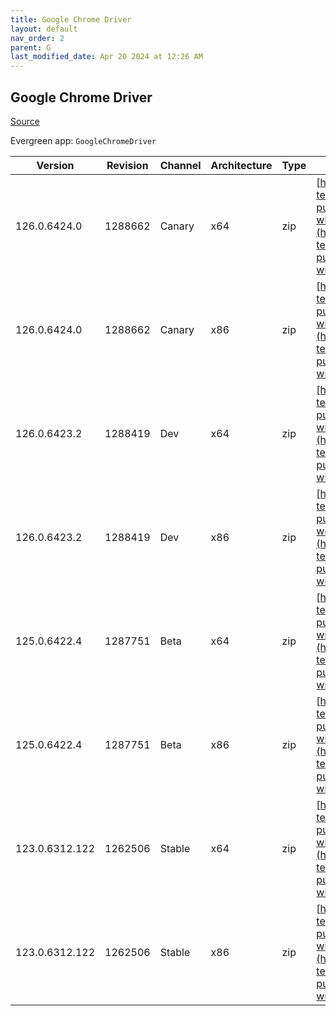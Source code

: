 ```yaml
---
title: Google Chrome Driver
layout: default
nav_order: 2
parent: G
last_modified_date: Apr 20 2024 at 12:26 AM
---
```


## Google Chrome Driver

[Source](https://cloud.google.com/chrome-enterprise/browser/download/)

Evergreen app: `GoogleChromeDriver`

| Version        | Revision | Channel | Architecture | Type | URI                                                                                                                                                                                                          |
| -------------- | -------- | ------- | ------------ | ---- | ------------------------------------------------------------------------------------------------------------------------------------------------------------------------------------------------------------ |
| 126.0.6424.0   | 1288662  | Canary  | x64          | zip  | [https://storage.googleapis.com/chrome-for-testing-public/126.0.6424.0/win64/chromedriver-win64.zip](https://storage.googleapis.com/chrome-for-testing-public/126.0.6424.0/win64/chromedriver-win64.zip)     |
| 126.0.6424.0   | 1288662  | Canary  | x86          | zip  | [https://storage.googleapis.com/chrome-for-testing-public/126.0.6424.0/win32/chromedriver-win32.zip](https://storage.googleapis.com/chrome-for-testing-public/126.0.6424.0/win32/chromedriver-win32.zip)     |
| 126.0.6423.2   | 1288419  | Dev     | x64          | zip  | [https://storage.googleapis.com/chrome-for-testing-public/126.0.6423.2/win64/chromedriver-win64.zip](https://storage.googleapis.com/chrome-for-testing-public/126.0.6423.2/win64/chromedriver-win64.zip)     |
| 126.0.6423.2   | 1288419  | Dev     | x86          | zip  | [https://storage.googleapis.com/chrome-for-testing-public/126.0.6423.2/win32/chromedriver-win32.zip](https://storage.googleapis.com/chrome-for-testing-public/126.0.6423.2/win32/chromedriver-win32.zip)     |
| 125.0.6422.4   | 1287751  | Beta    | x64          | zip  | [https://storage.googleapis.com/chrome-for-testing-public/125.0.6422.4/win64/chromedriver-win64.zip](https://storage.googleapis.com/chrome-for-testing-public/125.0.6422.4/win64/chromedriver-win64.zip)     |
| 125.0.6422.4   | 1287751  | Beta    | x86          | zip  | [https://storage.googleapis.com/chrome-for-testing-public/125.0.6422.4/win32/chromedriver-win32.zip](https://storage.googleapis.com/chrome-for-testing-public/125.0.6422.4/win32/chromedriver-win32.zip)     |
| 123.0.6312.122 | 1262506  | Stable  | x64          | zip  | [https://storage.googleapis.com/chrome-for-testing-public/123.0.6312.122/win64/chromedriver-win64.zip](https://storage.googleapis.com/chrome-for-testing-public/123.0.6312.122/win64/chromedriver-win64.zip) |
| 123.0.6312.122 | 1262506  | Stable  | x86          | zip  | [https://storage.googleapis.com/chrome-for-testing-public/123.0.6312.122/win32/chromedriver-win32.zip](https://storage.googleapis.com/chrome-for-testing-public/123.0.6312.122/win32/chromedriver-win32.zip) |
